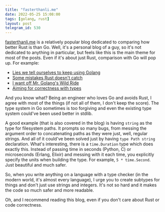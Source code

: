 ```yaml
---
title: "fasterthanli.me"
date: 2022-05-25 15:08:00
tags: [golang, rust]
layout: post
telegram_id: 530
---
```


[fasterthanli.me](https://fasterthanli.me/articles) is a relatively popular blog dedicated to comparing how better Rust is than Go. Well, it's a personal blog of a guy, so it's not dedicated to anything in particular, but feels like this is the main theme for most of the posts. Even if it's about just Rust, comparison with Go will pop up. For example:

+ [Lies we tell ourselves to keep using Golang](https://fasterthanli.me/articles/lies-we-tell-ourselves-to-keep-using-golang)
+ [Some mistakes Rust doesn't catch](https://fasterthanli.me/articles/some-mistakes-rust-doesnt-catch)
+ [I want off Mr. Golang's Wild Ride](https://fasterthanli.me/articles/i-want-off-mr-golangs-wild-ride)
+ [Aiming for correctness with types](https://fasterthanli.me/articles/aiming-for-correctness-with-types)

And you know what? Being an engineer who loves Go and avoids Rust, I agree with most of the things (if not all of them, I don't keep the score). The type system in Go sometimes is too forgiving and even the existing type system could've been used better in stdlib.

A good example (that is also covered in the blog) is having `string` as the type for filesystem paths. It prompts so many bugs, from messing the argument order to concatenating paths as they were just, well, regular strings. And all of it could've been solved just by having `type Path string` declaration. What's interesting, there is a `time.Duration` type which does exactly this. Instead of passing time in seconds (Python, C) or microseconds (Erlang, Elixir) and messing with it each time, you explicitly specify the units when building the type. For example, `5 * time.Second`. Just beautiful and much safer.

So, when you write anything on a language with a type checker (in the modern world, it's almost every language), I urge you to create subtypes for things and don't just use strings and integers. It's not so hard and it makes the code so much safer and more readable.

Oh, and I recommend reading this blog, even if you don't care about Rust or code correctness.
